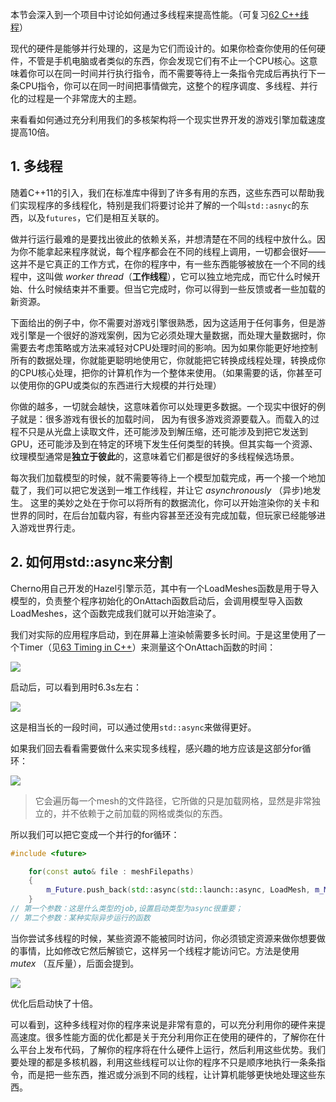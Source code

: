 本节会深入到一个项目中讨论如何通过多线程来提高性能。（可复习[62 C++线程](62%20Threads%20in%20C++.md)）

现代的硬件是能够并行处理的，这是为它们而设计的。如果你检查你使用的任何硬件，不管是手机电脑或者类似的东西，你会发现它们有不止一个CPU核心。这意味着你可以在同一时间并行执行指令，而不需要等待上一条指令完成后再执行下一条CPU指令，你可以在同一时间把事情做完，这整个的程序调度、多线程、并行化的过程是一个非常庞大的主题。

来看看如何通过充分利用我们的多核架构将一个现实世界开发的游戏引擎加载速度提高10倍。

## 1. 多线程

随着C++11的引入，我们在标准库中得到了许多有用的东西，这些东西可以帮助我们实现程序的多线程化，特别是我们将要讨论并了解的一个叫`std::asnyc`的东西，以及`futures`，它们是相互关联的。

做并行运行最难的是要找出彼此的依赖关系，并想清楚在不同的线程中放什么。因为你不能拿起来程序就说，每个程序都会在不同的线程上调用，一切都会很好——这并不是它真正的工作方式，在你的程序中，有一些东西能够被放在一个不同的线程中，这叫做 *worker thread*（**工作线程**），它可以独立地完成，而它什么时候开始、什么时候结束并不重要。但当它完成时，你可以得到一些反馈或者一些加载的新资源。

下面给出的例子中，你不需要对游戏引擎很熟悉，因为这适用于任何事务，但是游戏引擎是一个很好的游戏案例，因为它必须处理大量数据，而处理大量数据时，你需要去考虑策略或方法来减轻对CPU处理时间的影响。因为如果你能更好地控制所有的数据处理，你就能更聪明地使用它，你就能把它转换成线程处理，转换成你的CPU核心处理，把你的计算机作为一个整体来使用。（如果需要的话，你甚至可以使用你的GPU或类似的东西进行大规模的并行处理）

你做的越多，一切就会越快，这意味着你可以处理更多数据。一个现实中很好的例子就是：很多游戏有很长的加载时间， 因为有很多游戏资源要载入。而载入的过程不只是从光盘上读取文件，还可能涉及到解压缩，还可能涉及到把它发送到GPU，还可能涉及到在特定的环境下发生任何类型的转换。但其实每一个资源、纹理模型通常是**独立于彼此**的，这意味着它们都是很好的多线程候选场景。

每次我们加载模型的时候，就不需要等待上一个模型加载完成，再一个接一个地加载了，我们可以把它发送到一堆工作线程，并让它 *asynchronously* （异步)地发生。 这里的美妙之处在于你可以将所有的数据流化，你可以开始渲染你的关卡和世界的同时，在后台加载内容，有些内容甚至还没有完成加载，但玩家已经能够进入游戏世界行走。

## 2. 如何用std::async来分割

Cherno用自己开发的Hazel引擎示范，其中有一个LoadMeshes函数是用于导入模型的，负责整个程序初始化的OnAttach函数启动后，会调用模型导入函数LoadMeshes，这个函数完成我们就可以开始渲染了。

我们对实际的应用程序启动，到在屏幕上渲染帧需要多长时间。于是这里使用了一个Timer（见[63 Timing in C++](63%20Timing%20in%20C++.md)）来测量这个OnAttach函数的时间：

![](Pasted%20image%2020230801214812.png)

启动后，可以看到用时6.3s左右：

![](Pasted%20image%2020230801214705.png)

这是相当长的一段时间，可以通过使用`std::async`来做得更好。

如果我们回去看看需要做什么来实现多线程，感兴趣的地方应该是这部分for循环：

![](Pasted%20image%2020230803215647.png)
> 它会遍历每一个mesh的文件路径，它所做的只是加载网格，显然是非常独立的，并不依赖于之前加载的网格或类似的东西。

所以我们可以把它变成一个并行的for循环：
```cpp
#include <future>

	for(const auto& file : meshFilepaths)
	{
		m_Future.push_back(std::async(std::launch::async, LoadMesh, m_Meshes,file));
	}
// 第一个参数：这是什么类型的job,设置启动类型为async很重要；
// 第二个参数：某种实际异步运行的函数
```

当你尝试多线程的时候，某些资源不能被同时访问，你必须锁定资源来做你想要做的事情，比如修改它然后解锁它，这样另一个线程才能访问它。方法是使用 *mutex* （互斥量），后面会提到。

![](Pasted%20image%2020230803221822.png)

优化后启动快了十倍。

可以看到，这种多线程对你的程序来说是非常有意的，可以充分利用你的硬件来提高速度。很多性能方面的优化都是关于充分利用你正在使用的硬件的，了解你在什么平台上发布代码，了解你的程序将在什么硬件上运行，然后利用这些优势。我们要处理的都是多核机器，利用这些线程可以让你的程序不只是顺序地执行一条条指令，而是把一些东西，推迟或分派到不同的线程，让计算机能够更快地处理这些东西。